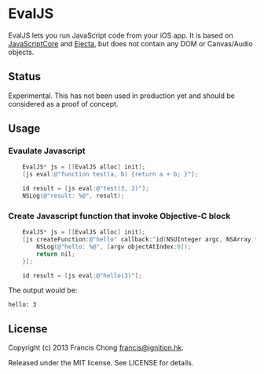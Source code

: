 # EvalJS

EvalJS lets you run JavaScript code from your iOS app. It is based on [JavaScriptCore](http://trac.webkit.org/wiki/JavaScriptCore) and [Ejecta](https://github.com/phoboslab/Ejecta), but does not contain any DOM or 
Canvas/Audio objects.

## Status

Experimental. This has not been used in production yet and should be considered as a proof of concept.

## Usage

### Evaulate Javascript

```objective-c
    EvalJS* js = [[EvalJS alloc] init];
    [js eval:@"function test(a, b) {return a + b; }"];

    id result = [js eval:@"test(3, 2)"];
    NSLog(@"result: %@", result);
```

### Create Javascript function that invoke Objective-C block

```objective-c
    EvalJS* js = [[EvalJS alloc] init];
    [js createFunction:@"hello" callback:^id(NSUInteger argc, NSArray *argv) {
        NSLog(@"hello: %@", [argv objectAtIndex:0]);
        return nil;
    }];

    id result = [js eval:@"hello(3)"];
```

The output would be: 

```
hello: 3
```

## License

Copyright (c) 2013 Francis Chong <francis@ignition.hk>.

Released under the MIT license. See LICENSE for details.
